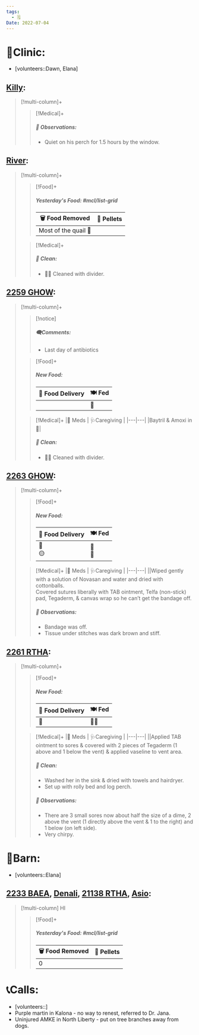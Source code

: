 ```yaml
---
tags:
  - 🗒️
Date: 2022-07-04
---
```


# 🏥Clinic:
- [volunteers::Dawn, Elana]

## [Killy](../RARE%20Birds/Ed%20Birds/Killy.md):
> [!multi-column]+
>
>> [!Medical]+
>> ##### 🔭 Observations:
>> - Quiet on his perch for 1.5 hours by the window.

## [River](../RARE%20Birds/Ed%20Birds/River.md):
> [!multi-column]+
>
>> [!Food]+
>> ##### Yesterday's Food: #mcl/list-grid
>> |🗑️ Food Removed| 💩 Pellets
>> |---|---|
>>|Most of the quail 🐥|
>
>> [!Medical]+
>>##### 🫧 Clean:
>> - 🧼➗ Cleaned with divider.

## [2259 GHOW](../RARE%20Birds/2259%20GHOW.md):
> [!multi-column]+
>
>> [!notice]
>> ##### 🗨️Comments:
>> - Last day of antibiotics
>
>> [!Food]+
>>
>> ##### New Food:
>> |🚚 Food Delivery| 🍽️ Fed|
>> |---|---|
>>||🐀
>
>> [!Medical]+
>> |💊 Meds | 🩺Caregiving |
>> |---|---|
>> |Baytril & Amoxi in 🐀|
>>
>>##### 🫧 Clean:
>> - 🧼➗ Cleaned with divider.
>>

## [2263 GHOW](../RARE%20Birds/2263%20GHOW.md):
> [!multi-column]+
>
>> [!Food]+
>> ##### New Food:
>> |🚚 Food Delivery| 🍽️ Fed|
>> |---|---|
>>|🫱<br> 🟡|🐀 <br> 🐀
>
>> [!Medical]+
>> |💊 Meds | 🩺Caregiving |
>> |---|---|
>> ||Wiped gently with a solution of Novasan and water and dried with cottonballs. <br> Covered sutures liberally with TAB ointment, Telfa (non-stick) pad, Tegaderm, & canvas wrap so he can’t get the bandage off. 
>>
>> ##### 🔭 Observations:
>> - Bandage was off.
>> - Tissue under stitches was dark brown and stiff.

## [2261 RTHA](../RARE%20Birds/2261%20RTHA.md):
> [!multi-column]+
>
>> [!Food]+
>> ##### New Food:
>> |🚚 Food Delivery| 🍽️ Fed|
>> |---|---|
>>|🫱|🐀🐀
>
>> [!Medical]+
>> |💊 Meds | 🩺Caregiving |
>> |---|---|
>> ||Applied TAB ointment to sores & covered with 2 pieces of Tegaderm (1 above and 1 below the vent) & applied vaseline to vent area.
>>
>>##### 🫧 Clean:
>> - Washed her in the sink & dried with towels and hairdryer. 
>> - Set up with rolly bed and log perch.
>>
>> ##### 🔭 Observations:
>> - There are 3 small sores now about half the size of a dime, 2 above the vent (1 directly above the vent & 1 to the right) and 1 below (on left side). 
>> - Very chirpy.

# 🏡Barn:
- [volunteers::Elana]

## [2233 BAEA](../RARE%20Birds/2233%20BAEA.md), [Denali](../RARE%20Birds/Ed%20Birds/Denali.md), [21138 RTHA](../RARE%20Birds/21138%20RTHA.md), [Asio](../RARE%20Birds/Ed%20Birds/Asio.md):
> [!multi-column] HI
>
>> [!Food]+
>> ##### Yesterday's Food: #mcl/list-grid
>> |🗑️ Food Removed| 💩 Pellets
>> |---|---|
>>|0|
>>

# 📞Calls:
- [volunteers::]
- Purple martin in Kalona - no way to renest, referred to Dr. Jana. 
- Uninjured AMKE in North Liberty - put on tree branches away from dogs.